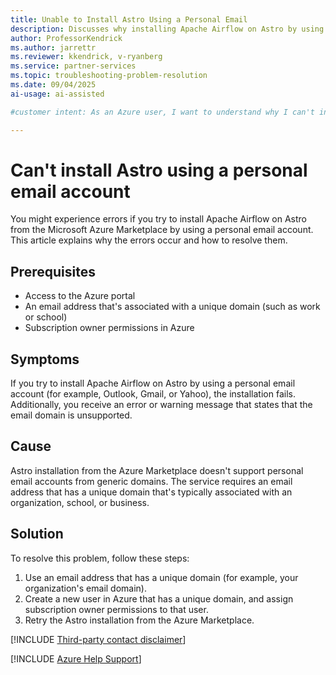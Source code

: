 ```yaml
---
title: Unable to Install Astro Using a Personal Email
description: Discusses why installing Apache Airflow on Astro by using a personal email account isn't supported, and how to resolve the problem.
author: ProfessorKendrick
ms.author: jarrettr
ms.reviewer: kkendrick, v-ryanberg
ms.service: partner-services
ms.topic: troubleshooting-problem-resolution
ms.date: 09/04/2025
ai-usage: ai-assisted

#customer intent: As an Azure user, I want to understand why I can't install Astro by using a personal email account so that I can successfully deploy Apache Airflow.

---
```


# Can't install Astro using a personal email account

You might experience errors if you try to install Apache Airflow on Astro from the Microsoft Azure Marketplace by using a personal email account. This article explains why the errors occur and how to resolve them.

## Prerequisites

- Access to the Azure portal
- An email address that's associated with a unique domain (such as work or school)
- Subscription owner permissions in Azure

## Symptoms

If you try to install Apache Airflow on Astro by using a personal email account (for example, Outlook, Gmail, or Yahoo), the installation fails. Additionally, you receive an error or warning message that states that the email domain is unsupported.

## Cause

Astro installation from the Azure Marketplace doesn't support personal email accounts from generic domains. The service requires an email address that has a unique domain that's typically associated with an organization, school, or business.

## Solution

To resolve this problem, follow these steps:

1. Use an email address that has a unique domain (for example, your organization's email domain).
2. Create a new user in Azure that has a unique domain, and assign subscription owner permissions to that user.
3. Retry the Astro installation from the Azure Marketplace.

[!INCLUDE [Third-party contact disclaimer](../../../includes/third-party-contact-disclaimer.md)]

[!INCLUDE [Azure Help Support](../../../includes/azure-help-support.md)]